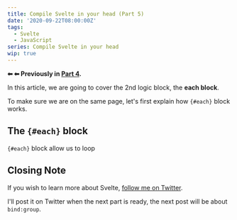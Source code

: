 ```yaml
---
title: Compile Svelte in your head (Part 5)
date: '2020-09-22T08:00:00Z'
tags:
  - Svelte
  - JavaScript
series: Compile Svelte in your head
wip: true
---
```


**⬅ ⬅ Previously in [Part 4](/compile-svelte-in-your-head-part-4/).**

In this article, we are going to cover the 2nd logic block, the **each block**.

To make sure we are on the same page, let's first explain how `{#each}` block works.

## The `{#each}` block

`{#each}` block allow us to loop 


## Closing Note

If you wish to learn more about Svelte, [follow me on Twitter](https://twitter.com/lihautan).

I'll post it on Twitter when the next part is ready, the next post will be about `bind:group`.
